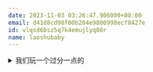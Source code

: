 ```yaml
---
date: 2023-11-03 03:26:47.906000+00:00
email: d41d8cd98f00b204e9800998ecf8427e
id: vlqsd6bsz5q7k4emujlyq08r
name: laoshubaby
---
```

<details><summary>我们玩一个过分一点的</summary>（在百度贴吧很多年前有减除用这个刷屏）<br />

<br />

<br />

<br />

[ ̝̦̬̤͖̗͕͎͊̐̊͊̏ͦ̈́̒͆́ͬ̂̕͠ ̛̛̾̒̊̈̈̇ͭ̾҉̱̹͙ ̪̖̠̱ͧͬͤͯ̄ͣͨ̚̚͘͠ ̵̸̶̶̸̨̼̜͕͍͈͔̪̘̣̮̖̥̗̪̬͓̠̲̟̻̞̤̳͔͖̥̻͉̮͓̬͓̤̩͉̻̩̘͕̠͍̳̳͔̣̬̰̤̺̹͉̞͚̖̲͈̻̪̜̹͇̭̥̼̹ͮͫ͐̄͐ͯ̑͊ͤͩͬ͛͛̆̐̐͗́̔̊͋̈̐ͥͪ̽ͣͪ̒́̀ͤͬ̃̄̆̈́ͭͣ̇̓̊ͦ̍ͭ͂̽͑ͫ́̽͒̇̾͊ͮͪ̑͑̄̕̕͘͜͢͟͞͝͝͡ͅͅ.̢̬̜͇̳̣̮̩̗͈̝̪̭̲̓̆̄̒̈̊ͧ̈́̋ͥͬ̏͑ͨ͗̿ͨ̃ͧ͒͑̈̚̚҉͖̭̦̲̣͎̗̳̾̓̉̂͑͛ͧ̾̕͞ ͆̆̏̋̄ͤ͏̧̨̧̡̛̳͙͙͚̮̥̙̖̞͈̜͖̱̻̪̗̱̠̼͈̠͔̯̺̳̥͔̱̟̱̥̣͎̫̰̣͕͆̀̈̓̃͋̐̓ͥ̀̐̐̽̑ͦ͑͗͑̄ͥ͒̀̚͟͜͜͡͞͞ͅͅ.̷͎̱̫̗̗̹̥̟̬̲̲͉͇͉̦̼̞͆̾͑̓͛̀̒͆͆͑ͯ͋ͭͬͤ̏ͬͮͤ͘͠͏̸͏̵̬̰̹̬̘͍͖̤̮̮̣͇̥͉̹̝̰͕̼̫̣͔͙̫̋ͬ̇̅ͤ̀̚ͅ҉̷̸̷̨͍̺̟̳͔̞̙̳̳͕͖̬̮̳̥͇͚̝̘̞̯̦͂̿͆ͯ̋̒̇ͨ́͋̄̃͌̉̈ͮ̿̾ͬ̋̌̂͑ͤ̓ͭ̀͒̌̑̒̎͊͆ͬͬ͟͠҉̶̴̩̥͎͖̻̜̰̪̙̝̺͕͓̹̱͚̪ͦͣ͐́͆̀̀ͪ̍ͫ͂̇ͬ̑̉̓̍̋ͦ͗̌̌̊͊̊́̚͞.̢͔̮̖̠͇̝̳̪̩̩̥͎͔̞̳̣̻͓̜͍͍̐̊̔́̀͛̎̑͌̓͑̿́̏ͭͫ̀͋͋̐̍ͦͦ̀̄̕̚ͅͅ ̷̷̨̦̖̘̤̱̮̘̪̘̘̦͖̪̟̱̥̟͓̇ͣ̿͗͆̓͆̈́ͨ̓ͫ̆̓ͯ̿̔̑ͧ͛̽ͅ͏̡͇͎̳̣̹̀ͭ̿̂ͩ͑̇̕͟҉̨̠͈̼̲̣̣͖̠͓̞̞̄̾.̵̥͈̝͚̘̣̘͍̘͎̟̳̺̗̬̰̤̪̮̞̝̯̣̖̂̿ͫͣ̊̔ͯ́̋̍͞͠҉̴̧̡̛̲̗̭̫͈̺̗̗̭̮͎̗̫̫͉͉͇͚͎͓̦͊ͤ͋͐́̋̃͛̔͒̒ͥ̇͂̽̌̈̎̀͆͑͆ͨͬ̽͌̍̀̚͘͘͡͡ͅ͏̶̢̘͈̪̗̙̩͚̜̳̘̖͇̲̓̐͂͆ͬͧ́̅͋̍́́́͡ͅ.̡̲̤̯͇̟ͯͪ̽̿ͯ̍ͤ̀҉̷̸̨͍̺̟̳͔̞̙̳̳͕͖̬̮̳̥͖͕͂̿͆ͯ̋̒̇ͨ́͋̄̃͌̉̈ͮ̿͟͠ ̷͇͚̝̘̞̯̦̾ͬ̋̌̂͑ͤ̓ͭ̀͒̌̑̒̎͊͆ͬͬ҉̶̴̩̥͎͖̻̜̰̪̙̝̺͕͓̹̱͚̪̱ͦͣ͐́͆̀̀ͪ̍ͫ͂̇ͬ̑̉̓̍̋ͦ͗̌̌̊͊̊́̚͞.̢͔̮̖̠͇̝̳̪̩̩̥͎͔̞̳̣̻͓̜͍͍̐̊̔́̀͛̎̑͌̓͑̿́̏ͭͫ̀͋͋̐̍ͦͦ̀̄̕̚ͅͅ ̷̷̨̦̖̘̤̱̮̘̪̘̘̦͖̪̟̱̇ͣ̿͗͆̓͆̈́ͨ̓ͫ̆̓ͅ[ ̝̦̬̤͖̗͕͎͊̐̊͊̏ͦ̈́̒͆́ͬ̂̕͠ ̛̛̾̒̊̈̈̇ͭ̾҉̱̹͙ ̪̖̠̱ͧͬͤͯ̄ͣͨ̚̚͘͠ ̵̸̶̶̸̨̼̜͕͍͈͔̪̘̣̮̖̥̗̪̬͓̠̲̟̻̞̤̳͔͖̥̻͉̮͓̬͓̤̩͉̻̩̘͕̠͍̳̳͔̣̬̰̤̺̹͉̞͚̖̲͈̻̪̜̹͇̭̥̼̹ͮͫ͐̄͐ͯ̑͊ͤͩͬ͛͛̆̐̐͗́̔̊͋̈̐ͥͪ̽ͣͪ̒́̀ͤͬ̃̄̆̈́ͭͣ̇̓̊ͦ̍ͭ͂̽͑ͫ́̽͒̇̾͊ͮͪ̑͑̄̕̕͘͜͢͟͞͝͝͡ͅͅ.̢̬̜͇̳̣̮̩̗͈̝̪̭̲̓̆̄̒̈̊ͧ̈́̋ͥͬ̏͑ͨ͗̿ͨ̃ͧ͒͑̈̚̚҉͖̭̦̲̣͎̗̳̾̓̉̂͑͛ͧ̾̕͞ ͆̆̏̋̄ͤ͏̧̨̧̡̛̳͙͙͚̮̥̙̖̞͈̜͖̱̻̪̗̱̠̼͈̠͔̯̺̳̥͔̱̟̱̥̣͎̫̰̣͕͆̀̈̓̃͋̐̓ͥ̀̐̐̽̑ͦ͑͗͑̄ͥ͒̀̚͟͜͜͡͞͞ͅͅ.̷͎̱̫̗̗̹̥̟̬̲̲͉͇͉̦̼̞͆̾͑̓͛̀̒͆͆͑ͯ͋ͭͬͤ̏ͬͮͤ͘͠͏̸͏̵̬̰̹̬̘͍͖̤̮̮̣͇̥͉̹̝̰͕̼̫̣͔͙̫̋ͬ̇̅ͤ̀̚ͅ҉̷̸̷̨͍̺̟̳͔̞̙̳̳͕͖̬̮̳̥͇͚̝̘̞̯̦͂̿͆ͯ̋̒̇ͨ́͋̄̃͌̉̈ͮ̿̾ͬ̋̌̂͑ͤ̓ͭ̀͒̌̑̒̎͊͆ͬͬ͟͠҉̶̴̩̥͎͖̻̜̰̪̙̝̺͕͓̹̱͚̪ͦͣ͐́͆̀̀ͪ̍ͫ͂̇ͬ̑̉̓̍̋ͦ͗̌̌̊͊̊́̚͞.̢͔̮̖̠͇̝̳̪̩̩̥͎͔̞̳̣̻͓̜͍͍̐̊̔́̀͛̎̑͌̓͑̿́̏ͭͫ̀͋͋̐̍ͦͦ̀̄̕̚ͅͅ ̷̷̨̦̖̘̤̱̮̘̪̘̘̦͖̪̟̱̥̟͓̇ͣ̿͗͆̓͆̈́ͨ̓ͫ̆̓ͯ̿̔̑ͧ͛̽ͅ͏̡͇͎̳̣̹̀ͭ̿̂ͩ͑̇̕͟҉̨̠͈̼̲̣̣͖̠͓̞̞̄̾.̵̥͈̝͚̘̣̘͍̘͎̟̳̺̗̬̰̤̪̮̞̝̯̣̖̂̿ͫͣ̊̔ͯ́̋̍͞͠҉̴̧̡̛̲̗̭̫͈̺̗̗̭̮͎̗̫̫͉͉͇͚͎͓̦͊ͤ͋͐́̋̃͛̔͒̒ͥ̇͂̽̌̈̎̀͆͑͆ͨͬ̽͌̍̀̚͘͘͡͡ͅ͏̶̢̘͈̪̗̙̩͚̜̳̘̖͇̲̓̐͂͆ͬͧ́̅͋̍́́́͡ͅ.̡̲̤̯͇̟ͯͪ̽̿ͯ̍ͤ̀҉̷̸̨͍̺̟̳͔̞̙̳̳͕͖̬̮̳̥͖͕͂̿͆ͯ̋̒̇ͨ́͋̄̃͌̉̈ͮ̿͟͠ ̷͇͚̝̘̞̯̦̾ͬ̋̌̂͑ͤ̓ͭ̀͒̌̑̒̎͊͆ͬͬ҉̶̴̩̥͎͖̻̜̰̪̙̝̺͕͓̹̱͚̪̱ͦͣ͐́͆̀̀ͪ̍ͫ͂̇ͬ̑̉̓̍̋ͦ͗̌̌̊͊̊́̚͞.̢͔̮̖̠͇̝̳̪̩̩̥͎͔̞̳̣̻͓̜͍͍̐̊̔́̀͛̎̑͌̓͑̿́̏ͭͫ̀͋͋̐̍ͦͦ̀̄̕̚ͅͅ ̷̷̨̦̖̘̤̱̮̘̪̘̘̦͖̪̟̱̇ͣ̿͗͆̓͆̈́ͨ̓ͫ̆̓ͅ[ ̝̦̬̤͖̗͕͎͊̐̊͊̏ͦ̈́̒͆́ͬ̂̕͠ ̛̛̾̒̊̈̈̇ͭ̾҉̱̹͙ ̪̖̠̱ͧͬͤͯ̄ͣͨ̚̚͘͠ ̵̸̶̶̸̨̼̜͕͍͈͔̪̘̣̮̖̥̗̪̬͓̠̲̟̻̞̤̳͔͖̥̻͉̮͓̬͓̤̩͉̻̩̘͕̠͍̳̳͔̣̬̰̤̺̹͉̞͚̖̲͈̻̪̜̹͇̭̥̼̹ͮͫ͐̄͐ͯ̑͊ͤͩͬ͛͛̆̐̐͗́̔̊͋̈̐ͥͪ̽ͣͪ̒́̀ͤͬ̃̄̆̈́ͭͣ̇̓̊ͦ̍ͭ͂̽͑ͫ́̽͒̇̾͊ͮͪ̑͑̄̕̕͘͜͢͟͞͝͝͡ͅͅ.̢̬̜͇̳̣̮̩̗͈̝̪̭̲̓̆̄̒̈̊ͧ̈́̋ͥͬ̏͑ͨ͗̿ͨ̃ͧ͒͑̈̚̚҉͖̭̦̲̣͎̗̳̾̓̉̂͑͛ͧ̾̕͞ ͆̆̏̋̄ͤ͏̧̨̧̡̛̳͙͙͚̮̥̙̖̞͈̜͖̱̻̪̗̱̠̼͈̠͔̯̺̳̥͔̱̟̱̥̣͎̫̰̣͕͆̀̈̓̃͋̐̓ͥ̀̐̐̽̑ͦ͑͗͑̄ͥ͒̀̚͟͜͜͡͞͞ͅͅ.̷͎̱̫̗̗̹̥̟̬̲̲͉͇͉̦̼̞͆̾͑̓͛̀̒͆͆͑ͯ͋ͭͬͤ̏ͬͮͤ͘͠͏̸͏̵̬̰̹̬̘͍͖̤̮̮̣͇̥͉̹̝̰͕̼̫̣͔͙̫̋ͬ̇̅ͤ̀̚ͅ҉̷̸̷̨͍̺̟̳͔̞̙̳̳͕͖̬̮̳̥͇͚̝̘̞̯̦͂̿͆ͯ̋̒̇ͨ́͋̄̃͌̉̈ͮ̿̾ͬ̋̌̂͑ͤ̓ͭ̀͒̌̑̒̎͊͆ͬͬ͟͠҉̶̴̩̥͎͖̻̜̰̪̙̝̺͕͓̹̱͚̪ͦͣ͐́͆̀̀ͪ̍ͫ͂̇ͬ̑̉̓̍̋ͦ͗̌̌̊͊̊́̚͞.̢͔̮̖̠͇̝̳̪̩̩̥͎͔̞̳̣̻͓̜͍͍̐̊̔́̀͛̎̑͌̓͑̿́̏ͭͫ̀͋͋̐̍ͦͦ̀̄̕̚ͅͅ ̷̷̨̦̖̘̤̱̮̘̪̘̘̦͖̪̟̱̥̟͓̇ͣ̿͗͆̓͆̈́ͨ̓ͫ̆̓ͯ̿̔̑ͧ͛̽ͅ͏̡͇͎̳̣̹̀ͭ̿̂ͩ͑̇̕͟҉̨̠͈̼̲̣̣͖̠͓̞̞̄̾.̵̥͈̝͚̘̣̘͍̘͎̟̳̺̗̬̰̤̪̮̞̝̯̣̖̂̿ͫͣ̊̔ͯ́̋̍͞͠҉̴̧̡̛̲̗̭̫͈̺̗̗̭̮͎̗̫̫͉͉͇͚͎͓̦͊ͤ͋͐́̋̃͛̔͒̒ͥ̇͂̽̌̈̎̀͆͑͆ͨͬ̽͌̍̀̚͘͘͡͡ͅ͏̶̢̘͈̪̗̙̩͚̜̳̘̖͇̲̓̐͂͆ͬͧ́̅͋̍́́́͡ͅ.̡̲̤̯͇̟ͯͪ̽̿ͯ̍ͤ̀҉̷̸̨͍̺̟̳͔̞̙̳̳͕͖̬̮̳̥͖͕͂̿͆ͯ̋̒̇ͨ́͋̄̃͌̉̈ͮ̿͟͠ ̷͇͚̝̘̞̯̦̾ͬ̋̌̂͑ͤ̓ͭ̀͒̌̑̒̎͊͆ͬͬ҉̶̴̩̥͎͖̻̜̰̪̙̝̺͕͓̹̱͚̪̱ͦͣ͐́͆̀̀ͪ̍ͫ͂̇ͬ̑̉̓̍̋ͦ͗̌̌̊͊̊́̚͞.̢͔̮̖̠͇̝̳̪̩̩̥͎͔̞̳̣̻͓̜͍͍̐̊̔́̀͛̎̑͌̓͑̿́̏ͭͫ̀͋͋̐̍ͦͦ̀̄̕̚ͅͅ ̷̷̨̦̖̘̤̱̮̘̪̘̘̦͖̪̟̱̇ͣ̿͗͆̓͆̈́ͨ̓ͫ̆̓ͅ[ ̝̦̬̤͖̗͕͎͊̐̊͊̏ͦ̈́̒͆́ͬ̂̕͠ ̛̛̾̒̊̈̈̇ͭ̾҉̱̹͙ ̪̖̠̱ͧͬͤͯ̄ͣͨ̚̚͘͠ ̵̸̶̶̸̨̼̜͕͍͈͔̪̘̣̮̖̥̗̪̬͓̠̲̟̻̞̤̳͔͖̥̻͉̮͓̬͓̤̩͉̻̩̘͕̠͍̳̳͔̣̬̰̤̺̹͉̞͚̖̲͈̻̪̜̹͇̭̥̼̹ͮͫ͐̄͐ͯ̑͊ͤͩͬ͛͛̆̐̐͗́̔̊͋̈̐ͥͪ̽ͣͪ̒́̀ͤͬ̃̄̆̈́ͭͣ̇̓̊ͦ̍ͭ͂̽͑ͫ́̽͒̇̾͊ͮͪ̑͑̄̕̕͘͜͢͟͞͝͝͡ͅͅ.̢̬̜͇̳̣̮̩̗͈̝̪̭̲̓̆̄̒̈̊ͧ̈́̋ͥͬ̏͑ͨ͗̿ͨ̃ͧ͒͑̈̚̚҉͖̭̦̲̣͎̗̳̾̓̉̂͑͛ͧ̾̕͞ ͆̆̏̋̄ͤ͏̧̨̧̡̛̳͙͙͚̮̥̙̖̞͈̜͖̱̻̪̗̱̠̼͈̠͔̯̺̳̥͔̱̟̱̥̣͎̫̰̣͕͆̀̈̓̃͋̐̓ͥ̀̐̐̽̑ͦ͑͗͑̄ͥ͒̀̚͟͜͜͡͞͞ͅͅ.̷͎̱̫̗̗̹̥̟̬̲̲͉͇͉̦̼̞͆̾͑̓͛̀̒͆͆͑ͯ͋ͭͬͤ̏ͬͮͤ͘͠͏̸͏̵̬̰̹̬̘͍͖̤̮̮̣͇̥͉̹̝̰͕̼̫̣͔͙̫̋ͬ̇̅ͤ̀̚ͅ҉̷̸̷̨͍̺̟̳͔̞̙̳̳͕͖̬̮̳̥͇͚̝̘̞̯̦͂̿͆ͯ̋̒̇ͨ́͋̄̃͌̉̈ͮ̿̾ͬ̋̌̂͑ͤ̓ͭ̀͒̌̑̒̎͊͆ͬͬ͟͠҉̶̴̩̥͎͖̻̜̰̪̙̝̺͕͓̹̱͚̪ͦͣ͐́͆̀̀ͪ̍ͫ͂̇ͬ̑̉̓̍̋ͦ͗̌̌̊͊̊́̚͞.̢͔̮̖̠͇̝̳̪̩̩̥͎͔̞̳̣̻͓̜͍͍̐̊̔́̀͛̎̑͌̓͑̿́̏ͭͫ̀͋͋̐̍ͦͦ̀̄̕̚ͅͅ ̷̷̨̦̖̘̤̱̮̘̪̘̘̦͖̪̟̱̥̟͓̇ͣ̿͗͆̓͆̈́ͨ̓ͫ̆̓ͯ̿̔̑ͧ͛̽ͅ͏̡͇͎̳̣̹̀ͭ̿̂ͩ͑̇̕͟҉̨̠͈̼̲̣̣͖̠͓̞̞̄̾.̵̥͈̝͚̘̣̘͍̘͎̟̳̺̗̬̰̤̪̮̞̝̯̣̖̂̿ͫͣ̊̔ͯ́̋̍͞͠҉̴̧̡̛̲̗̭̫͈̺̗̗̭̮͎̗̫̫͉͉͇͚͎͓̦͊ͤ͋͐́̋̃͛̔͒̒ͥ̇͂̽̌̈̎̀͆͑͆ͨͬ̽͌̍̀̚͘͘͡͡ͅ͏̶̢̘͈̪̗̙̩͚̜̳̘̖͇̲̓̐͂͆ͬͧ́̅͋̍́́́͡ͅ.̡̲̤̯͇̟ͯͪ̽̿ͯ̍ͤ̀҉̷̸̨͍̺̟̳͔̞̙̳̳͕͖̬̮̳̥͖͕͂̿͆ͯ̋̒̇ͨ́͋̄̃͌̉̈ͮ̿͟͠ ̷͇͚̝̘̞̯̦̾ͬ̋̌̂͑ͤ̓ͭ̀͒̌̑̒̎͊͆ͬͬ҉̶̴̩̥͎͖̻̜̰̪̙̝̺͕͓̹̱͚̪̱ͦͣ͐́͆̀̀ͪ̍ͫ͂̇ͬ̑̉̓̍̋ͦ͗̌̌̊͊̊́̚͞.̢͔̮̖̠͇̝̳̪̩̩̥͎͔̞̳̣̻͓̜͍͍̐̊̔́̀͛̎̑͌̓͑̿́̏ͭͫ̀͋͋̐̍ͦͦ̀̄̕̚ͅͅ ̷̷̨̦̖̘̤̱̮̘̪̘̘̦͖̪̟̱̇ͣ̿͗͆̓͆̈́ͨ̓ͫ̆̓ͅ<br /> <br /> <br /> <br /> <br /> <br /> <br /> 请问这个length应该是多少（乐</details>
